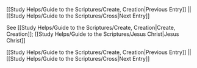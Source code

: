 [[Study Helps/Guide to the Scriptures/Create, Creation|Previous Entry]]  ||  [[Study Helps/Guide to the Scriptures/Cross|Next Entry]]

 See [[Study Helps/Guide to the Scriptures/Create, Creation|Create, Creation]]; [[Study Helps/Guide to the Scriptures/Jesus Christ|Jesus Christ]]

[[Study Helps/Guide to the Scriptures/Create, Creation|Previous Entry]]  ||  [[Study Helps/Guide to the Scriptures/Cross|Next Entry]]